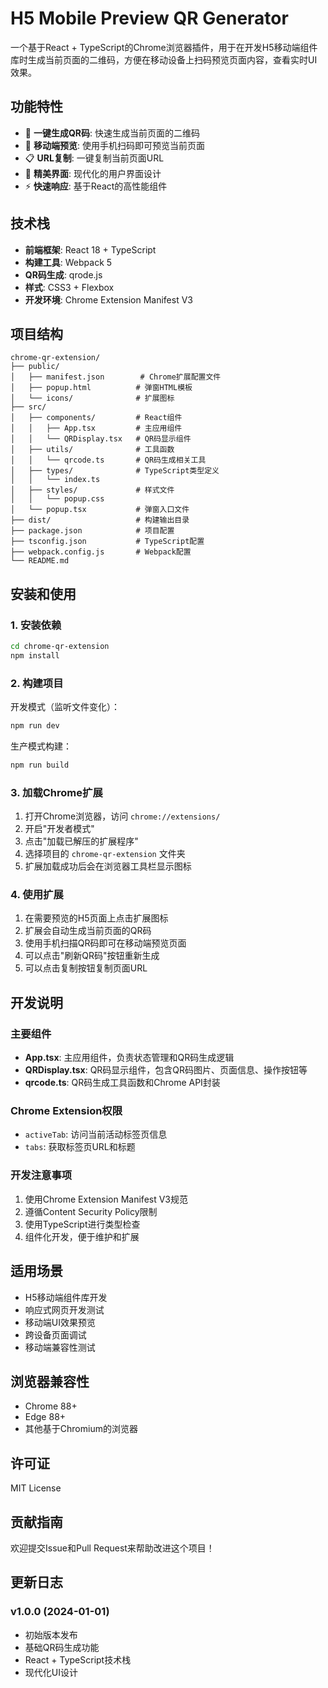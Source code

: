 # H5 Mobile Preview QR Generator

一个基于React + TypeScript的Chrome浏览器插件，用于在开发H5移动端组件库时生成当前页面的二维码，方便在移动设备上扫码预览页面内容，查看实时UI效果。

## 功能特性

- 🔄 **一键生成QR码**: 快速生成当前页面的二维码
- 📱 **移动端预览**: 使用手机扫码即可预览当前页面
- 📋 **URL复制**: 一键复制当前页面URL
- 🎨 **精美界面**: 现代化的用户界面设计
- ⚡ **快速响应**: 基于React的高性能组件

## 技术栈

- **前端框架**: React 18 + TypeScript
- **构建工具**: Webpack 5
- **QR码生成**: qrode.js
- **样式**: CSS3 + Flexbox
- **开发环境**: Chrome Extension Manifest V3

## 项目结构

```
chrome-qr-extension/
├── public/
│   ├── manifest.json        # Chrome扩展配置文件
│   ├── popup.html          # 弹窗HTML模板
│   └── icons/              # 扩展图标
├── src/
│   ├── components/         # React组件
│   │   ├── App.tsx         # 主应用组件
│   │   └── QRDisplay.tsx   # QR码显示组件
│   ├── utils/              # 工具函数
│   │   └── qrcode.ts       # QR码生成相关工具
│   ├── types/              # TypeScript类型定义
│   │   └── index.ts
│   ├── styles/             # 样式文件
│   │   └── popup.css
│   └── popup.tsx           # 弹窗入口文件
├── dist/                   # 构建输出目录
├── package.json            # 项目配置
├── tsconfig.json           # TypeScript配置
├── webpack.config.js       # Webpack配置
└── README.md
```

## 安装和使用

### 1. 安装依赖

```bash
cd chrome-qr-extension
npm install
```

### 2. 构建项目

开发模式（监听文件变化）：
```bash
npm run dev
```

生产模式构建：
```bash
npm run build
```

### 3. 加载Chrome扩展

1. 打开Chrome浏览器，访问 `chrome://extensions/`
2. 开启"开发者模式"
3. 点击"加载已解压的扩展程序"
4. 选择项目的 `chrome-qr-extension` 文件夹
5. 扩展加载成功后会在浏览器工具栏显示图标

### 4. 使用扩展

1. 在需要预览的H5页面上点击扩展图标
2. 扩展会自动生成当前页面的QR码
3. 使用手机扫描QR码即可在移动端预览页面
4. 可以点击"刷新QR码"按钮重新生成
5. 可以点击复制按钮复制页面URL

## 开发说明

### 主要组件

- **App.tsx**: 主应用组件，负责状态管理和QR码生成逻辑
- **QRDisplay.tsx**: QR码显示组件，包含QR码图片、页面信息、操作按钮等
- **qrcode.ts**: QR码生成工具函数和Chrome API封装

### Chrome Extension权限

- `activeTab`: 访问当前活动标签页信息
- `tabs`: 获取标签页URL和标题

### 开发注意事项

1. 使用Chrome Extension Manifest V3规范
2. 遵循Content Security Policy限制
3. 使用TypeScript进行类型检查
4. 组件化开发，便于维护和扩展

## 适用场景

- H5移动端组件库开发
- 响应式网页开发测试
- 移动端UI效果预览
- 跨设备页面调试
- 移动端兼容性测试

## 浏览器兼容性

- Chrome 88+
- Edge 88+
- 其他基于Chromium的浏览器

## 许可证

MIT License

## 贡献指南

欢迎提交Issue和Pull Request来帮助改进这个项目！

## 更新日志

### v1.0.0 (2024-01-01)
- 初始版本发布
- 基础QR码生成功能
- React + TypeScript技术栈
- 现代化UI设计